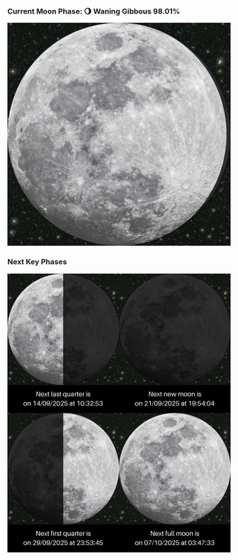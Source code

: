 ### Current Moon Phase: 🌖 Waning Gibbous 98.01%
![Moon Phase](moonphase.png)
### Next Key Phases
![Gallery](gallery.png)
